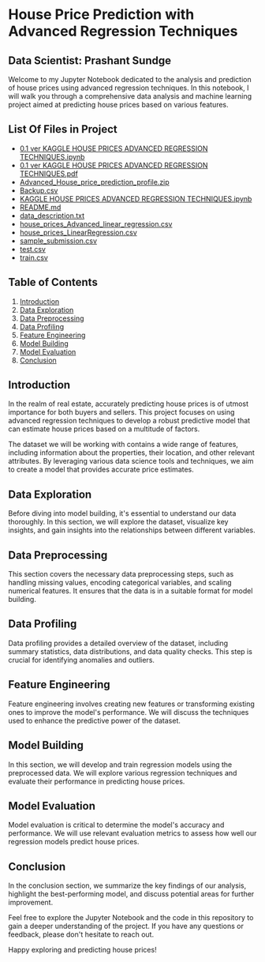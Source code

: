# House Price Prediction with Advanced Regression Techniques

## Data Scientist: Prashant Sundge

Welcome to my Jupyter Notebook dedicated to the analysis and prediction of house prices using advanced regression techniques. In this notebook, I will walk you through a comprehensive data analysis and machine learning project aimed at predicting house prices based on various features.

## List Of Files in Project

- [0.1 ver KAGGLE HOUSE PRICES ADVANCED REGRESSION TECHNIQUES.ipynb](0.1%20ver%20KAGGLE%20HOUSE%20PRICES%20ADVANCED%20REGRESSION%20TECHNIQUES.ipynb)
- [0.1 ver KAGGLE HOUSE PRICES ADVANCED REGRESSION TECHNIQUES.pdf](0.1%20ver%20KAGGLE%20HOUSE%20PRICES%20ADVANCED%20REGRESSION%20TECHNIQUES.pdf)
- [Advanced_House_price_prediction_profile.zip](Advanced_House_price_prediction_profile.zip)
- [Backup.csv](Backup.csv)
- [KAGGLE HOUSE PRICES ADVANCED REGRESSION TECHNIQUES.ipynb](KAGGLE%20HOUSE%20PRICES%20ADVANCED%20REGRESSION%20TECHNIQUES.ipynb)
- [README.md](README.md)
- [data_description.txt](data_description.txt)
- [house_prices_Advanced_linear_regression.csv](house_prices_Advanced_linear_regression.csv)
- [house_prices_LinearRegression.csv](house_prices_LinearRegression.csv)
- [sample_submission.csv](sample_submission.csv)
- [test.csv](test.csv)
- [train.csv](train.csv)


## Table of Contents

1. [Introduction](#introduction)
2. [Data Exploration](#data-exploration)
3. [Data Preprocessing](#data-preprocessing)
4. [Data Profiling](#data-profiling)
5. [Feature Engineering](#feature-engineering)
6. [Model Building](#model-building)
7. [Model Evaluation](#model-evaluation)
8. [Conclusion](#conclusion)

## Introduction

In the realm of real estate, accurately predicting house prices is of utmost importance for both buyers and sellers. This project focuses on using advanced regression techniques to develop a robust predictive model that can estimate house prices based on a multitude of factors.

The dataset we will be working with contains a wide range of features, including information about the properties, their location, and other relevant attributes. By leveraging various data science tools and techniques, we aim to create a model that provides accurate price estimates.

## Data Exploration

Before diving into model building, it's essential to understand our data thoroughly. In this section, we will explore the dataset, visualize key insights, and gain insights into the relationships between different variables.

## Data Preprocessing

This section covers the necessary data preprocessing steps, such as handling missing values, encoding categorical variables, and scaling numerical features. It ensures that the data is in a suitable format for model building.

## Data Profiling

Data profiling provides a detailed overview of the dataset, including summary statistics, data distributions, and data quality checks. This step is crucial for identifying anomalies and outliers.

## Feature Engineering

Feature engineering involves creating new features or transforming existing ones to improve the model's performance. We will discuss the techniques used to enhance the predictive power of the dataset.

## Model Building

In this section, we will develop and train regression models using the preprocessed data. We will explore various regression techniques and evaluate their performance in predicting house prices.

## Model Evaluation

Model evaluation is critical to determine the model's accuracy and performance. We will use relevant evaluation metrics to assess how well our regression models predict house prices.

## Conclusion

In the conclusion section, we summarize the key findings of our analysis, highlight the best-performing model, and discuss potential areas for further improvement.

Feel free to explore the Jupyter Notebook and the code in this repository to gain a deeper understanding of the project. If you have any questions or feedback, please don't hesitate to reach out.

Happy exploring and predicting house prices!
